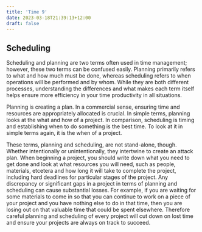 ```yaml
---
title: 'Time 9'
date: 2023-03-18T21:39:13+12:00
draft: false
---
```


## Scheduling

Scheduling and planning are two terms often used in time management; however, these two terms can be confused easily. Planning primarily refers to what and how much must be done, whereas scheduling refers to when operations will be performed and by whom. While they are both different processes, understanding the differences and what makes each term itself helps ensure more efficiency in your time productivity in all situations.

Planning is creating a plan. In a commercial sense, ensuring time and resources are appropriately allocated is crucial. In simple terms, planning looks at the what and how of a project. In comparison, scheduling is timing and establishing when to do something is the best time. To look at it in simple terms again, it is the when of a project.

These terms, planning and scheduling, are not stand-alone, though. Whether intentionally or unintentionally, they intertwine to create an attack plan. When beginning a project, you should write down what you need to get done and look at what resources you will need, such as people, materials, etcetera and how long it will take to complete the project, including hard deadlines for particular stages of the project. Any discrepancy or significant gaps in a project in terms of planning and scheduling can cause substantial losses. For example, if you are waiting for some materials to come in so that you can continue to work on a piece of your project and you have nothing else to do in that time, then you are losing out on that valuable time that could be spent elsewhere. Therefore careful planning and scheduling of every project will cut down on lost time and ensure your projects are always on track to succeed.
